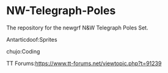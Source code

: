 # NW-Telegraph-Poles
The repository for the newgrf N&amp;W Telegraph Poles Set.

Antarticdoof:Sprites

chujo:Coding

TT Forums:https://www.tt-forums.net/viewtopic.php?t=91239
